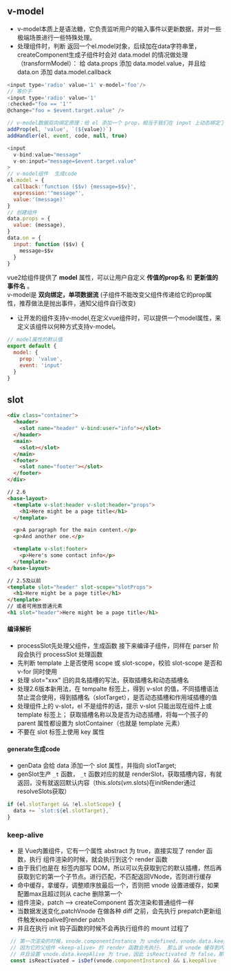 ## v-model
+ v-model本质上是语法糖，它负责监听用户的输入事件以更新数据，并对一些极端场景进行一些特殊处理。
+ 处理组件时，判断 返回一个el.model对象，后续加在data字符串里，createComponent生成子组件时会对 data.model 的情况做处理（transformModel）：
给 data.props 添加 data.model.value，并且给data.on 添加 data.model.callback

```javascript
<input type='radio' value='1' v-model='foo'/>
// 等价于
<input type='radio' value='1'
:checked="foo == '1'"
@change="foo = $event.target.value" />

// v-model数据双向绑定原理：给 el 添加一个 prop，相当于我们在 input 上动态绑定了 value，又给 el 添加了事件处理，相当于在 input 上绑定了 input 事件
addProp(el, 'value', `(${value})`)
addHandler(el, event, code, null, true)

<input
  v-bind:value="message"
  v-on:input="message=$event.target.value"
>
// v-model组件  生成code
el.model = {
  callback:'function ($$v) {message=$$v}',
  expression:'"message"',
  value:'(message)'
}
// 创建组件
data.props = {
  value: (message),
}
data.on = {
  input: function ($$v) {
    message=$$v
  }
} 
```
vue2给组件提供了 __model__ 属性，可以让用户自定义 __传值的prop名__ 和 __更新值的事件名__ 。  
v-model是 __双向绑定，单项数据流__ (子组件不能改变父组件传递给它的prop属性，推荐做法是抛出事件，通知父组件自行改变)  
+ 让开发的组件支持v-model,在定义vue组件时，可以提供一个model属性，来定义该组件以何种方式支持v-model。
```javascript
// model属性的默认值 
export default {
  model: {
    prop: 'value',
    event: 'input'
  }
}
```
## slot
```html
<div class="container">
  <header>
    <slot name="header" v-bind:user="info"></slot>
  </header>
  <main>
    <slot></slot>
  </main>
  <footer>
    <slot name="footer"></slot>
  </footer>
</div>

// 2.6
<base-layout>
  <template v-slot:header v-slot:header="props">
    <h1>Here might be a page title</h1>
  </template>

  <p>A paragraph for the main content.</p>
  <p>And another one.</p>

  <template v-slot:footer>
    <p>Here's some contact info</p>
  </template>
</base-layout>

// 2.5及以前
<template slot="header" slot-scope="slotProps">
  <h1>Here might be a page title</h1>
</template>
// 或者可用放普通元素
<h1 slot="header">Here might be a page title</h1>

```
#### 编译解析
+ processSlot先处理父组件，生成函数 接下来编译子组件，同样在 parser 阶段会执行 processSlot 处理函数
+ 先判断 template 上是否使用 scope 或 slot-scope，校验 slot-scope 是否和 v-for 同时使用
+ 处理 slot="xxx" 旧的具名插槽的写法，获取插槽名和动态插槽名
+ 处理2.6版本新用法，在 tempalte 标签上，得到 v-slot 的值，不同插槽语法禁止混合使用，得到插槽名（slotTarget），是否动态插槽和作用域插槽的值
+ 处理组件上的 v-slot，el 不是组件的话，提示 v-slot 只能出现在组件上或 template 标签上； 获取插槽名称以及是否为动态插槽，将每一个孩子的 parent 属性都设置为 slotContainer（也就是 template 元素）
+ 不要在 slot 标签上使用 key 属性

#### generate生成code
+ genData 会给 data 添加一个 slot 属性，并指向 slotTarget; 
+ genSlot生产 ```_t``` 函数， ```_t``` 函数对应的就是 renderSlot，获取插槽内容，有就返回，没有就返回默认内容（this.$slots(vm.$slots)在initRender通过resolveSlots获取）

```javascript
if (el.slotTarget && !el.slotScope) {
  data += `slot:${el.slotTarget},`
}
```
### keep-alive
+ <keep-alive> 是 Vue内置组件，它有一个属性 abstract 为 true，直接实现了 render 函数，执行 <keep-alive> 组件渲染的时候，就会执行到这个 render 函数
+ 由于我们也是在 <keep-alive> 标签内部写 DOM，所以可以先获取到它的默认插槽，然后再获取到它的第一个子节点。进行匹配，不匹配返回VNode，否则进行缓存
+ 命中缓存，拿缓存，调整顺序放最后一个，否则把 vnode 设置进缓存，如果配置max且超过则从 cache 删除第一个
+ 组件渲染，patch --> createComponent 首次渲染和普通组件一样
+ 当数据发送变化,patchVnode 在做各种 diff 之前，会先执行 prepatch更新组件触发keepalive的render  patch
+ 并且在执行 init 钩子函数的时候不会再执行组件的 mount 过程了
```javascript
 // 第一次渲染的时候，vnode.componentInstance 为 undefined，vnode.data.keepAlive 为 true，
 // 因为它的父组件 <keep-alive> 的 render 函数会先执行， 那么该 vnode 缓存到内存中，
 // 并且设置 vnode.data.keepAlive 为 true，因此 isReactivated 为 false，那么走正常的 init 的钩子函数执行组件的 mount
 const isReactivated = isDef(vnode.componentInstance) && i.keepAlive
```








